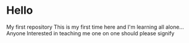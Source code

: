 # Hello
My first repository
This is my first time here and I'm learning all alone...
Anyone Interested in teaching me one on one should please signify
